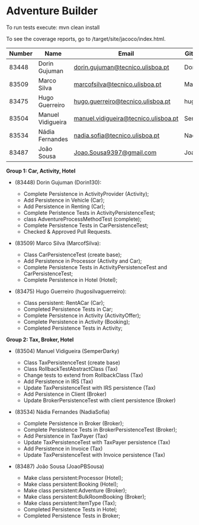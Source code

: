 ﻿# Adventure Builder

To run tests execute: mvn clean install

To see the coverage reports, go to <module name>/target/site/jacoco/index.html.


|   Number   |          Name           |                Email                 |   GitHub Username  | Group |
| ---------- | ----------------------- | ----------------------------------   | -------------------| ----- |
| 83448      |  Dorin Gujuman          | dorin.gujuman@tecnico.ulisboa.pt     |  Dorin130          |   1   |
| 83509      |  Marco Silva            | marcofsilva@tecnico.ulisboa.pt       |  MarcofSilva       |   1   |
| 83475      |  Hugo Guerreiro         | hugo.guerreiro@tecnico.ulisboa.pt    |  hugosilvaguerreiro|   1   |
| 83504      |  Manuel Vidigueira      | manuel.vidigueira@tecnico.ulisboa.pt |  SemperDarky       |   2   |
| 83534      |  Nádia Fernandes        | nadia.sofia@tecnico.ulisboa.pt       |  NadiaSofia        |   2   |
| 83487      |  João Sousa             | Joao.Sousa9397@gmail.com             |  JoaoPBSousa       |   2   |

**Group 1: Car, Activity, Hotel**
 - (83448) Dorin Gujuman (Dorin130):
 	* Complete Persistence in ActivityProvider (Activity);
 	* Add Persistence in Vehicle (Car);
 	* Add Persistence in Renting (Car);
 	* Complete Peristence Tests in ActivityPersistenceTest;
 	* class AdventureProcessMethodTest (complete);
 	* Complete Persistence Tests in CarPersistenceTest;
 	* Checked & Approved Pull Requests.
 	
 - (83509) Marco Silva	(MarcofSilva):
 	* Class CarPersistenceTest (create base);
 	* Add Persistence in  Processor (Activity and Car);
 	* Complete Persistence Tests in ActivityPersistenceTest and CarPersistenceTest;
 	* Complete Persistence in Hotel (Hotel);
	
 - (83475) Hugo Guerreiro (hugosilvaguerreiro):
 	* Class persistent: RentACar (Car);
	* Completed Persistence Tests in Car;
 	* Complete Persistence in Activity (ActivityOffer);
 	* Complete Persistence in Activity (Booking);
	* Completed Persistence Tests in Activity;

**Group 2: Tax, Broker, Hotel**
 - (83504) Manuel Vidigueira (SemperDarky)
	* Class TaxPersistenceTest (create base)
	* Class RollbackTestAbstractClass (Tax)
	* Change tests to extend from RollbackClass (Tax)
	* Add Persistence in IRS (Tax)
	* Update TaxPersistenceTest with IRS persistence (Tax)
	* Add Persistence in Client (Broker)
	* Update BrokerPersistenceTest with client persistence (Broker)

 - (83534) Nádia Fernandes (NadiaSofia)
	* Complete Persistence in Broker (Broker);
	* Complete Persistence Tests in BrokerPersistenceTest (Broker);
	* Add Persistence in TaxPayer (Tax)
	* Update TaxPersistenceTest with TaxPayer persistence (Tax)
	* Add Persistence in Invoice (Tax)
	* Update TaxPersistenceTest with Invoice persistence (Tax)

 - (83487) João Sousa (JoaoPBSousa)
	* Make class persistent:Processor (Hotel);
	* Make class persistent:Booking (Hotel);
	* Make class persistent:Adventure (Broker);
	* Make class persistent:BulkRoomBooking (Broker);
	* Make class persistent:ItemType (Tax);
	* Completed Persistence Tests in Hotel;
	* Completed Persistence Tests in Broker;
